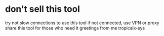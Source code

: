 # don't sell this tool
try not slow connections to use this tool
if not connected, use VPN or proxy
share this tool for those who need it
greetings from me tropicalx-sys

